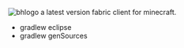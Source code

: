 ![bhlogo](https://user-images.githubusercontent.com/69589624/109407925-e28b6f00-7952-11eb-8668-c37334cd63ab.PNG)
a latest version fabric client for minecraft.
- gradlew eclipse
- gradlew genSources
